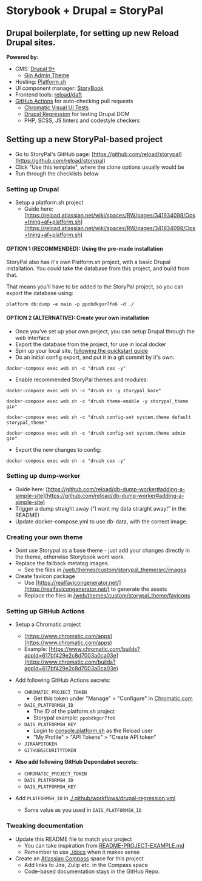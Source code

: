# Storybook + Drupal = StoryPal

## Drupal boilerplate, for setting up new Reload Drupal sites.

**Powered by:**


- CMS: [Drupal 9+](https://drupal.org)
  - [Gin Admin Theme](https://www.drupal.org/project/gin)
- Hosting: [Platform.sh](https://platform.sh)
- UI component manager: [StoryBook](https://storybook.js.org/)
- Frontend tools: [reload/daft](https://github.com/reload/daft)
- [GitHub Actions](./github/workflows) for auto-checking pull requests
  - [Chromatic Visual UI Tests](https://www.chromatic.com/)
  - [Drupal Regression](https://github.com/reload/action-drupal-regression) for testing Drupal DOM
  - PHP, SCSS, JS linters and codestyle checkers

## Setting up a new StoryPal-based project

- Go to StoryPal's GitHub page: [https://github.com/reload/storypal](https://github.com/reload/storypal)
- Click "Use this template", where the clone options usually would be
- Run through the checklists below

### Setting up Drupal

- Setup a platform.sh project
  - Guide here: [https://reload.atlassian.net/wiki/spaces/RW/pages/341934098/Ops+tning+af+platform.sh](https://reload.atlassian.net/wiki/spaces/RW/pages/341934098/Ops+tning+af+platform.sh)

#### OPTION 1 (RECOMMENDED): Using the pre-made installation

StoryPal also has it's own Platform.sh project, with a basic Drupal installation.
You could take the database from this project, and build from that.

That means you'll have to be added to the StoryPal project, so you can export the database using:

```
platform db:dump -e main -p ppobdkgor7fo6 -d ./
```

#### OPTION 2 (ALTERNATIVE): Create your own installation

- Once you've set up your own project, you can setup Drupal through the web interface
- Export the database from the project, for use in local docker
- Spin up your local site, [following the quickstart guide](./docs/docker.md)
- Do an initial config export, and put it in a git commit by it's own:

```shell
docker-compose exec web sh -c "drush cex -y"
```

- Enable recommended StoryPal themes and modules:

```shell
docker-compose exec web sh -c "drush en -y storypal_base"
```

```shell
docker-compose exec web sh -c "drush theme-enable -y storypal_theme gin"
```

```shell
docker-compose exec web sh -c "drush config-set system.theme default storypal_theme"
```

```shell
docker-compose exec web sh -c "drush config-set system.theme admin gin"
```

- Export the new changes to config:

```shell
docker-compose exec web sh -c "drush cex -y"
```


### Setting up dump-worker

- Guide here: [https://github.com/reload/db-dump-worker#adding-a-simple-site](https://github.com/reload/db-dump-worker#adding-a-simple-site)
- Trigger a dump straight away ("I want my data straight away!" in the README)
- Update docker-compose.yml to use db-data, with the correct image.

### Creating your own theme

- Dont use Storypal as a base theme - just add your changes directly in the theme, otherwise Storybook wont work.
- Replace the fallback metatag images.
  - See the files in [/web/themes/custom/storypal_theme/src/images](./web/themes/custom/storypal_theme/src/images)
- Create favicon package
  - Use [https://realfavicongenerator.net/](https://realfavicongenerator.net/) to generate the assets
  - Replace the files in [/web/themes/custom/storypal_theme/favicons](./web/themes/custom/storypal_theme/favicons)

### Setting up GitHub Actions
- Setup a Chromatic project
  - [https://www.chromatic.com/apps](https://www.chromatic.com/apps)
  - Example: [https://www.chromatic.com/builds?appId=617bf429e2c8d7003a0ca03e](https://www.chromatic.com/builds?appId=617bf429e2c8d7003a0ca03e)
- Add following GitHub Actions secrets:
  - `CHROMATIC_PROJECT_TOKEN`
    - Get this token under "Manage" > "Configure" in [Chromatic.com](https://chromatic.com)
  - `DAIS_PLATFORMSH_ID`
    - The ID of the platform.sh project
    - Storypal example: `ppobdkgor7fo6`
  - `DAIS_PLATFORMSH_KEY`
    - Login to [console.platform.sh](https://console.platform.sh) as the Reload user
    - "My Profile" > "API Tokens" > "Create API token"
  - `JIRAAPITOKEN`
  - `GITHUBSECURITYTOKEN`

- **Also add following GitHub Dependabot secrets:**
  - `CHROMATIC_PROJECT_TOKEN`
  - `DAIS_PLATFORMSH_ID`
  - `DAIS_PLATFORMSH_KEY`
- Add `PLATFORMSH_ID` in [./.github/workflows/drupal-regression.yml](./.github/workflows/drupal-regression.yml)
  - Same value as you used in `DAIS_PLATFORMSH_ID`

### Tweaking documentation
- Update this README file to match your project
  - You can take inspiration from [README-PROJECT-EXAMPLE.md](./README-PROJECT-EXAMPLE.md)
  - Remember to use [./docs](./docs) when it makes sense
- Create an [Atlassian Compass](https://reload.atlassian.net/compass/) space for this project
  - Add links to Jira, Zulip etc. in the Compass space
  - Code-based documentation stays in the GitHub Repo.
